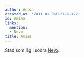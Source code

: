 ```yaml
---
author: Anton
created_at: '2011-01-05T17:25:37Z'
id: Amina
links:
  mention:
  - Nevo
title: Amina
---
```


Stad som låg i södra [Nevo].

  [Nevo]: Nevo
